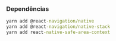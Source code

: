 ### Dependências
```cmd
yarn add @react-navigation/native
yarn add @react-navigation/native-stack
yarn add react-native-safe-area-context
```